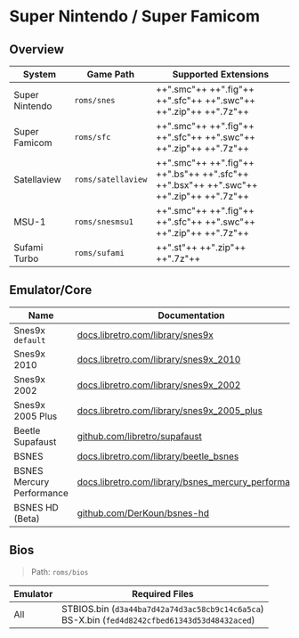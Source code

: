 # Super Nintendo / Super Famicom

## Overview

| System | Game Path | Supported Extensions |
| -- | -- | -- |
| Super Nintendo | `roms/snes` | ++".smc"++ ++".fig"++ ++".sfc"++ ++".swc"++ ++".zip"++ ++".7z"++ |
| Super Famicom | `roms/sfc` | ++".smc"++ ++".fig"++ ++".sfc"++ ++".swc"++ ++".zip"++ ++".7z"++ |
| Satellaview | `roms/satellaview` | ++".smc"++ ++".fig"++ ++".bs"++ ++".sfc"++ ++".bsx"++ ++".swc"++ ++".zip"++ ++".7z"++ |
| MSU-1 | `roms/snesmsu1` | ++".smc"++ ++".fig"++ ++".sfc"++ ++".swc"++ ++".zip"++ ++".7z"++ |
| Sufami Turbo | `roms/sufami` | ++".st"++ ++".zip"++ ++".7z"++ |

## Emulator/Core

| Name | Documentation |
| --- | --- |
| Snes9x &nbsp; `default` | [docs.libretro.com/library/snes9x](https://docs.libretro.com/library/snes9x/) |
| Snes9x 2010 | [docs.libretro.com/library/snes9x_2010](https://docs.libretro.com/library/snes9x_2010/) |
| Snes9x 2002 | [docs.libretro.com/library/snes9x_2002](https://docs.libretro.com/library/snes9x_2002/) |
| Snes9x 2005 Plus | [docs.libretro.com/library/snes9x_2005_plus](https://docs.libretro.com/library/snes9x_2005_plus/) |
| Beetle Supafaust | [github.com/libretro/supafaust](https://github.com/libretro/supafaust/) |
| BSNES | [docs.libretro.com/library/beetle_bsnes](https://docs.libretro.com/library/beetle_bsnes/) |
| BSNES Mercury Performance | [docs.libretro.com/library/bsnes_mercury_performance](https://docs.libretro.com/library/bsnes_mercury_performance/) |
| BSNES HD (Beta) | [github.com/DerKoun/bsnes-hd](https://github.com/DerKoun/bsnes-hd/) |

## Bios

> Path: `roms/bios`

| Emulator | Required Files |
| -- | -- |
| All | STBIOS.bin (`d3a44ba7d42a74d3ac58cb9c14c6a5ca`) <br/> BS-X.bin (`fed4d8242cfbed61343d53d48432aced`) |